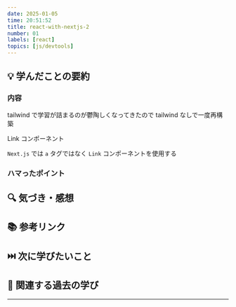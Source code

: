 ```yaml
---
date: 2025-01-05
time: 20:51:52
title: react-with-nextjs-2
number: 01
labels: [react]
topics: [js/devtools]
---
```


## 💡 学んだことの要約

### 内容

tailwind で学習が詰まるのが鬱陶しくなってきたので
tailwind なしで一度再構築

Link コンポーネント

`Next.js` では `a` タグではなく `Link` コンポーネントを使用する

### ハマったポイント

## 🔍 気づき・感想

## 📚 参考リンク

## ⏭️ 次に学びたいこと

## 📌 関連する過去の学び

---

